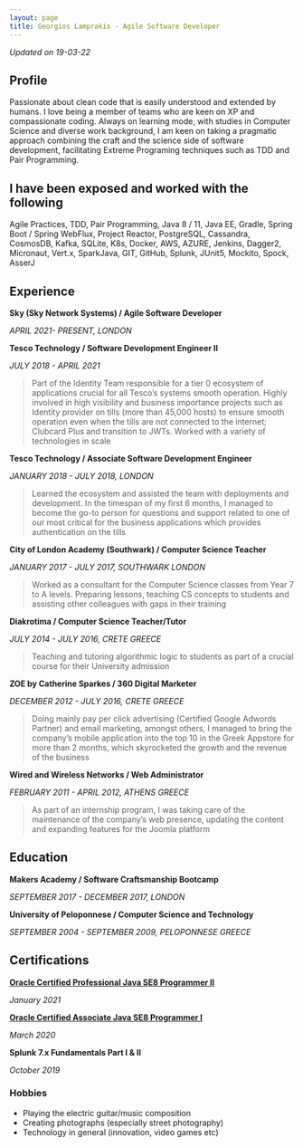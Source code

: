 ```yaml
---
layout: page
title: Georgios Lamprakis - Agile Software Developer
---
```

*Updated on 19-03-22*

## Profile
Passionate about clean code that is easily understood and extended by humans. I love being a member of teams who are keen on XP and compassionate coding. Always on learning mode, with studies in Computer Science and diverse work background, I am keen on taking a pragmatic approach combining the craft and the science side of software development, facilitating Extreme Programing techniques such as TDD and Pair Programming.

## I have been exposed and worked with the following
Agile Practices, TDD, Pair Programming, Java 8 / 11, Java EE, Gradle, Spring Boot / Spring WebFlux, Project Reactor, PostgreSQL, Cassandra, CosmosDB, Kafka, SQLite, K8s, Docker, AWS, AZURE, Jenkins, Dagger2, Micronaut, Vert.x, SparkJava, GIT, GitHub, Splunk, JUnit5, Mockito, Spock, AsserJ 

## Experience
 **Sky (Sky Network Systems) / Agile Software Developer**  
 
 *APRIL 2021- PRESENT,  LONDON*


**Tesco Technology / Software Development Engineer II**
    
*JULY 2018 - APRIL 2021*  

> Part of the Identity Team responsible for a tier 0 ecosystem of applications crucial for all Tesco’s systems smooth operation. Highly involved in high visibility and business importance projects such as Identity provider on tills (more than 45,000 hosts) to ensure smooth operation even when the tills are not connected to the internet; Clubcard Plus and transition to JWTs. Worked with a variety of technologies in scale

**Tesco Technology / Associate Software Development Engineer**  
 
*JANUARY  2018 - JULY 2018,  LONDON*  
 
> Learned the ecosystem and assisted the team with deployments and development. In the timespan of my first 6 months, I managed to become the go-to person for questions and support related to one of our most critical for the business applications which provides authentication on the tills 

**City of London Academy (Southwark) / Computer Science Teacher**  
 
*JANUARY 2017 - JULY 2017,  SOUTHWARK  LONDON*  
 
> Worked as a consultant for the Computer Science classes from Year 7 to A levels. Preparing lessons, teaching CS concepts to students  and assisting other colleagues with gaps in their training

**Diakrotima / Computer Science Teacher/Tutor**  
 
 *JULY 2014 - JULY 2016,  CRETE  GREECE*  
 
> Teaching and tutoring algorithmic logic to students as part of a crucial course for their University admission

 **ZOE by Catherine Sparkes / 360 Digital Marketer** 
   
 *DECEMBER 2012 - JULY 2016,  CRETE  GREECE*  
 
> Doing mainly pay per click advertising (Certified Google Adwords Partner) and email marketing, amongst others, I managed to bring the company’s mobile application into the top 10 in the Greek Appstore for more than 2 months, which skyrocketed the growth and the revenue of the business

**Wired and Wireless Networks / Web Administrator**  
 
*FEBRUARY  2011 - APRIL 2012,  ATHENS  GREECE*  
 
> As part of an internship program, I was taking care of the maintenance of the company’s web presence, updating the content and expanding features for the Joomla platform

## Education
**Makers Academy / Software Craftsmanship Bootcamp**  
 
*SEPTEMBER 2017 - DECEMBER 2017,  LONDON*


**University of Peloponnese / Computer Science and Technology**  

*SEPTEMBER  2004 - SEPTEMBER 2009,  PELOPONNESE GREECE*

## Certifications
[**Oracle Certified Professional Java SE8 Programmer II**](https://www.youracclaim.com/badges/f1ae141e-38a1-45a4-90f5-fc8607ba28de)

*January 2021*


[**Oracle Certified Associate Java SE8 Programmer I**](https://www.youracclaim.com/badges/d71af8ba-b315-48f4-89c2-35a4478dab09)

*March 2020*


**Splunk 7.x Fundamentals Part I & II**
 
*October 2019* 

### Hobbies
* Playing the electric guitar/music composition  
* Creating photographs (especially street photography)
* Technology in general (innovation, video games etc)

